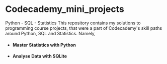 # Codecademy_mini_projects
Python - SQL - Statistics
This repository contains my solutions to programming course projects, that were a part of Codecademy's skill paths around Python, SQL and Statistics. Namely,
* #### Master Statistics with Python
* #### Analyse Data with SQLite

